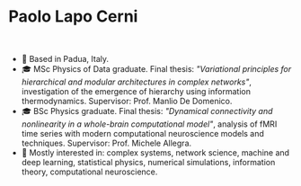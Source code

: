 # Paolo Lapo Cerni
   <br />
  
 <!---
  <a href="https://github.com/anuraghazra/github-readme-stats">
    <img align="right" src="https://github-readme-stats.vercel.app/api/top-langs/?username=paololapo&hide_progress=true&theme=nord" width="370"/>
  </a>
--->

-  📌 Based in Padua, Italy.
-  🎓 MSc Physics of Data graduate. Final thesis: *"Variational principles for hierarchical and modular architectures in complex networks"*, investigation of the emergence of hierarchy using information thermodynamics. Supervisor: Prof. Manlio De Domenico.
-  🎓 BSc Physics graduate. Final thesis: *"Dynamical connectivity and nonlinearity in a whole-brain computational model"*, analysis of fMRI time series with modern computational neuroscience models and techniques. Supervisor: Prof. Michele Allegra.
-  🎈 Mostly interested in: complex systems, network science, machine and deep learning, statistical physics, numerical simulations, information theory, computational neuroscience.

  <br />
